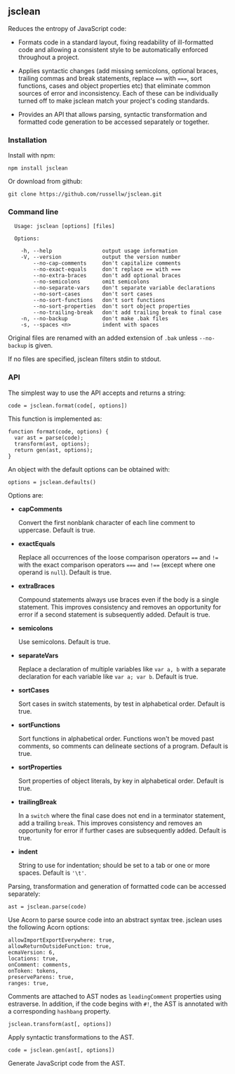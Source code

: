 ## jsclean

Reduces the entropy of JavaScript code:

- Formats code in a standard layout, fixing readability of ill-formatted code and allowing a consistent style to be automatically enforced throughout a project.

- Applies syntactic changes (add missing semicolons, optional braces, trailing commas and break statements, replace `==` with `===`, sort functions, cases and object properties etc) that eliminate common sources of error and inconsistency. Each of these can be individually turned off to make jsclean match your project's coding standards.

- Provides an API that allows parsing, syntactic transformation and formatted code generation to be accessed separately or together.

### Installation

Install with npm:

```
npm install jsclean
```

Or download from github:

```
git clone https://github.com/russellw/jsclean.git
```

### Command line

```
  Usage: jsclean [options] [files]

  Options:

    -h, --help                output usage information
    -V, --version             output the version number
        --no-cap-comments     don't capitalize comments
        --no-exact-equals     don't replace == with ===
        --no-extra-braces     don't add optional braces
        --no-semicolons       omit semicolons
        --no-separate-vars    don't separate variable declarations
        --no-sort-cases       don't sort cases
        --no-sort-functions   don't sort functions
        --no-sort-properties  don't sort object properties
        --no-trailing-break   don't add trailing break to final case
    -n, --no-backup           don't make .bak files
    -s, --spaces <n>          indent with spaces
```

Original files are renamed with an added extension of `.bak` unless `--no-backup` is given.

If no files are specified, jsclean filters stdin to stdout.

### API

The simplest way to use the API accepts and returns a string:

```
code = jsclean.format(code[, options])
```

This function is implemented as:

```
function format(code, options) {
  var ast = parse(code);
  transform(ast, options);
  return gen(ast, options);
}
```

An object with the default options can be obtained with:

```
options = jsclean.defaults()
```

Options are:

- **capComments**

	Convert the first nonblank character of each line comment to uppercase. Default is true.

- **exactEquals**

	Replace all occurrences of the loose comparison operators `==` and `!=` with the exact comparison operators `===` and `!==` (except where one operand is `null`). Default is true.

- **extraBraces**

	Compound statements always use braces even if the body is a single statement. This improves consistency and removes an opportunity for error if a second statement is subsequently added. Default is true.

- **semicolons**

	Use semicolons. Default is true.

- **separateVars**

	Replace a declaration of multiple variables like `var a, b` with a separate declaration for each variable like `var a; var b`. Default is true.

- **sortCases**

	Sort cases in switch statements, by test in alphabetical order. Default is true.

- **sortFunctions**

	Sort functions in alphabetical order. Functions won't be moved past comments, so comments can delineate sections of a program. Default is true.

- **sortProperties**

	Sort properties of object literals, by key in alphabetical order. Default is true.

- **trailingBreak**

	In a `switch` where the final case does not end in a terminator statement, add a trailing `break`. This improves consistency and removes an opportunity for error if further cases are subsequently added. Default is true.

- **indent**

	String to use for indentation; should be set to a tab or one or more spaces. Default is `'\t'`.

Parsing, transformation and generation of formatted code can be accessed separately:

```
ast = jsclean.parse(code)
```

Use Acorn to parse source code into an abstract syntax tree. jsclean uses the following Acorn options:

```
allowImportExportEverywhere: true,
allowReturnOutsideFunction: true,
ecmaVersion: 6,
locations: true,
onComment: comments,
onToken: tokens,
preserveParens: true,
ranges: true,
```

Comments are attached to AST nodes as `leadingComment` properties using estraverse. In addition, if the code begins with `#!`, the AST is annotated with a corresponding `hashbang` property.

```
jsclean.transform(ast[, options])
```

Apply syntactic transformations to the AST.

```
code = jsclean.gen(ast[, options])
```

Generate JavaScript code from the AST.
